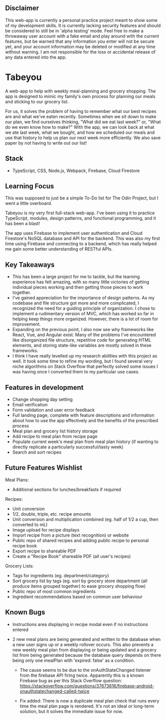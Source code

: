 ## Disclaimer

This web-app is currently a personal practice project meant to show some of my development skills. It is currently lacking security features and should be considered to still be in 'alpha testing' mode. Feel free to make a throwaway user account with a fake email and play around with the current features, but be warned that any information you enter will not be secure yet, and your account information may be deleted or modified at any time without warning. I am not responsible for the loss or accidental release of any data entered into the app.

# Tabeyou

A web-app to help with weekly meal-planning and grocery shopping. The app is designed to mimic my family's own process for planning our meals and sticking to our grocery list.

For us, it solves the problem of having to remember what our best recipes are and what we've eaten recently. Sometimes when we sit down to make our plan, we find ourselves thinking, "What did we eat last week?" or, "What do we even know how to make?" With the app, we can look back at what we ate last week, what we bought, and how we scheduled our meals and use that history to help us plan our next week more efficiently. We also save paper by not having to write out our list!

## Stack

-   TypeScript, CSS, Node.js, Webpack, Firebase, Cloud Firestore

## Learning Focus

This was supposed to just be a simple To-Do list for The Odin Project, but I went a little overboard.

Tabeyou is my very first full-stack web-app. I've been using it to practice TypeScript, modules, design patterns, and functional programming, and it has been a blast!

The app uses Firebase to implement user authentication and Cloud Firestore's NoSQL database and API for the backend. This was also my first time using Firebase and connecting to a backend, which has really helped me gain some better understanding of RESTful APIs.

## Key Takeaways

-   This has been a large project for me to tackle, but the learning experience has felt amazing, with so many little victories of getting individual pieces working and then getting those pieces to work together.
-   I've gained appreciation for the importance of design patterns. As my codebase and file structure got more and more complicated, I recognized the need for a guiding principle of organization. I chose to implement a rudimentary version of MVC, which has worked so far in helping keep things more organized. However, there is a lot of room for improvement.
-   Expanding on the previous point, I also now see why frameworks like React, Vue, and Angular exist. Many of the problems I've encountered like disorganized file structure, repetitive code for generating HTML elements, and storing state-like variables are mostly solved in these frameworks.
-   I think I have really levelled up my research abilities with this project as well. It took some time to refine my wording, but I found several very niche algorithms on Stack Overflow that perfectly solved some issues I was having once I converted them to my particular use cases.

## Features in development

-   Change shopping day setting
-   Email verification
-   Form validation and user error feedback
-   Full landing page, complete with feature descriptions and information about how to use the app effectively and the benefits of the prescribed process
-   Meal plan and grocery list history storage
-   Add recipe to meal plan from recipe page
-   Populate current week's meal plan from meal plan history (if wanting to directly replicate a particularly successful/tasty week)
-   Search and sort recipes

## Future Features Wishlist

Meal Plans:

-   Additional sections for lunches/breakfasts if required

Recipes:

-   Unit conversion
-   1/2, double, triple, etc. recipe amounts
-   Unit conversion and multiplication combined (eg. half of 1/2 a cup, then converted to mL)
-   Image upload for recipe displays
-   Import recipe from a picture (text recognition) or website
-   Public repo of shared recipes and adding public recipe to personal recipe book
-   Export recipe to shareable PDF
-   Create a "Recipe Book" shareable PDF (all user's recipes)

Grocery Lists:

-   Tags for ingredients (eg. department/category)
-   Sort grocery list by tags (eg. sort by grocery store department (all produce items grouped together) to ease grocery shopping flow)
-   Public repo of most common ingredients
-   Ingredient recommendations based on common user behaviour

## Known Bugs

-   Instructions area displaying in recipe modal even if no instructions entered
-   2 new meal plans are being generated and written to the database when a new user signs up or a weekly rollover occurs. This also prevents a new weekly meal plan from displaying or being updated and a grocery list from being generated because the database query depends on there being only one mealPlan with 'expired: false' as a condition.

    -   The cause seems to be due to the onAuthStateChanged listener from the firebase API firing twice. Apparently this is a known Firebase bug as per this Stack Overflow question: https://stackoverflow.com/questions/37673616/firebase-android-onauthstatechanged-called-twice

    -   Fix added: There is now a duplicate meal plan check that runs every time the meal plan page is rendered. It's not an ideal or long-term solution, but it solves the immediate issue for now.
